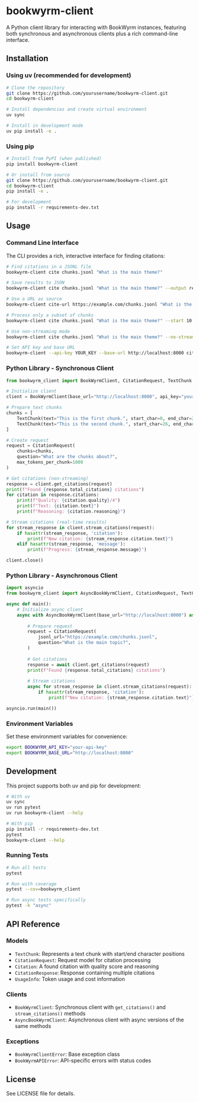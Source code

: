 # bookwyrm-client

A Python client library for interacting with BookWyrm instances, featuring both synchronous and asynchronous clients plus a rich command-line interface.

## Installation

### Using uv (recommended for development)

```bash
# Clone the repository
git clone https://github.com/yourusername/bookwyrm-client.git
cd bookwyrm-client

# Install dependencies and create virtual environment
uv sync

# Install in development mode
uv pip install -e .
```

### Using pip

```bash
# Install from PyPI (when published)
pip install bookwyrm-client

# Or install from source
git clone https://github.com/yourusername/bookwyrm-client.git
cd bookwyrm-client
pip install -e .

# For development
pip install -r requirements-dev.txt
```

## Usage

### Command Line Interface

The CLI provides a rich, interactive interface for finding citations:

```bash
# Find citations in a JSONL file
bookwyrm-client cite chunks.jsonl "What is the main theme?"

# Save results to JSON
bookwyrm-client cite chunks.jsonl "What is the main theme?" --output results.json

# Use a URL as source
bookwyrm-client cite-url https://example.com/chunks.jsonl "What is the main theme?"

# Process only a subset of chunks
bookwyrm-client cite chunks.jsonl "What is the main theme?" --start 10 --limit 100

# Use non-streaming mode
bookwyrm-client cite chunks.jsonl "What is the main theme?" --no-stream

# Set API key and base URL
bookwyrm-client --api-key YOUR_KEY --base-url http://localhost:8000 cite chunks.jsonl "Question?"
```

### Python Library - Synchronous Client

```python
from bookwyrm_client import BookWyrmClient, CitationRequest, TextChunk

# Initialize client
client = BookWyrmClient(base_url="http://localhost:8000", api_key="your-key")

# Prepare text chunks
chunks = [
    TextChunk(text="This is the first chunk.", start_char=0, end_char=25),
    TextChunk(text="This is the second chunk.", start_char=26, end_char=52),
]

# Create request
request = CitationRequest(
    chunks=chunks,
    question="What are the chunks about?",
    max_tokens_per_chunk=1000
)

# Get citations (non-streaming)
response = client.get_citations(request)
print(f"Found {response.total_citations} citations")
for citation in response.citations:
    print(f"Quality: {citation.quality}/4")
    print(f"Text: {citation.text}")
    print(f"Reasoning: {citation.reasoning}")

# Stream citations (real-time results)
for stream_response in client.stream_citations(request):
    if hasattr(stream_response, 'citation'):
        print(f"New citation: {stream_response.citation.text}")
    elif hasattr(stream_response, 'message'):
        print(f"Progress: {stream_response.message}")

client.close()
```

### Python Library - Asynchronous Client

```python
import asyncio
from bookwyrm_client import AsyncBookWyrmClient, CitationRequest, TextChunk

async def main():
    # Initialize async client
    async with AsyncBookWyrmClient(base_url="http://localhost:8000") as client:
        
        # Prepare request
        request = CitationRequest(
            jsonl_url="https://example.com/chunks.jsonl",
            question="What is the main topic?",
        )
        
        # Get citations
        response = await client.get_citations(request)
        print(f"Found {response.total_citations} citations")
        
        # Stream citations
        async for stream_response in client.stream_citations(request):
            if hasattr(stream_response, 'citation'):
                print(f"New citation: {stream_response.citation.text}")

asyncio.run(main())
```

### Environment Variables

Set these environment variables for convenience:

```bash
export BOOKWYRM_API_KEY="your-api-key"
export BOOKWYRM_BASE_URL="http://localhost:8000"
```

## Development

This project supports both uv and pip for development:

```bash
# With uv
uv sync
uv run pytest
uv run bookwyrm-client --help

# With pip
pip install -r requirements-dev.txt
pytest
bookwyrm-client --help
```

### Running Tests

```bash
# Run all tests
pytest

# Run with coverage
pytest --cov=bookwyrm_client

# Run async tests specifically
pytest -k "async"
```

## API Reference

### Models

- `TextChunk`: Represents a text chunk with start/end character positions
- `CitationRequest`: Request model for citation processing
- `Citation`: A found citation with quality score and reasoning
- `CitationResponse`: Response containing multiple citations
- `UsageInfo`: Token usage and cost information

### Clients

- `BookWyrmClient`: Synchronous client with `get_citations()` and `stream_citations()` methods
- `AsyncBookWyrmClient`: Asynchronous client with async versions of the same methods

### Exceptions

- `BookWyrmClientError`: Base exception class
- `BookWyrmAPIError`: API-specific errors with status codes

## License

See LICENSE file for details.
